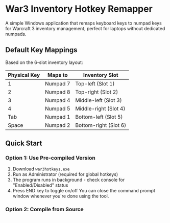 # War3 Inventory Hotkey Remapper

A simple Windows application that remaps keyboard keys to numpad keys for Warcraft 3 inventory management, perfect for laptops without dedicated numpads.

## Default Key Mappings

Based on the 6-slot inventory layout:

| Physical Key | Maps to | Inventory Slot |
|--------------|---------|----------------|
| 1            | Numpad 7| Top-left (Slot 1) |
| 2            | Numpad 8| Top-right (Slot 2) |
| 3            | Numpad 4| Middle-left (Slot 3) |
| 4            | Numpad 5| Middle-right (Slot 4) |
| Tab          | Numpad 1| Bottom-left (Slot 5) |
| Space        | Numpad 2| Bottom-right (Slot 6) |

## Quick Start

### Option 1: Use Pre-compiled Version
1. Download `war3hotkeys.exe`
2. Run as Administrator (required for global hotkeys)
3. The program runs in background - check console for "Enabled/Disabled" status
4. Press END key to toggle on/off
You can close the command prompt window whenever you're done using the tool.

### Option 2: Compile from Source

**Requirements:**
- Visual Studio 2022 with C++ Desktop Development workload
- Windows SDK

**Compilation:**
```bash
# Open Developer Command Prompt or VS Code terminal
cl /EHsc war3hotkeys.cpp user32.lib
```

## Customizing Hotkeys

To modify the key mappings, edit the `keyMap` in `war3hotkeys.cpp`:

```cpp
std::unordered_map<int, int> keyMap = {
    {'1', VK_NUMPAD7},     // Change VK_NUMPAD7 to your desired key
    {'2', VK_NUMPAD8},     // Change VK_NUMPAD8 to your desired key
    {'3', VK_NUMPAD4},     // etc.
    {'4', VK_NUMPAD5},
    {VK_TAB, VK_NUMPAD1},
    {VK_SPACE, VK_NUMPAD2}
};
```

### Common Virtual Key Codes:
- `VK_NUMPAD0` through `VK_NUMPAD9` - Numpad keys
- `'A'` through `'Z'` - Letter keys
- `'0'` through `'9'` - Number keys
- `VK_SPACE` - Spacebar
- `VK_TAB` - Tab key
- `VK_SHIFT` - Shift key
- `VK_CONTROL` - Ctrl key
- `VK_F1` through `VK_F12` - Function keys

[Full list of Virtual Key Codes](https://docs.microsoft.com/en-us/windows/win32/inputdev/virtual-key-codes)

## Usage Notes

- **Run as Administrator** - Required for global keyboard hooks
- **Toggle with END key** - Press END to enable/disable the remapper
- **Background operation** - Runs minimized, check console for status
- **Game compatibility** - Tested with Warcraft 3, should work with other games

## Troubleshooting

**"Access Denied" or hooks not working:**
- Right-click the executable and "Run as Administrator"

**Keys not remapping:**
- Check if the program shows "Enabled" in console
- Press END key to toggle if needed
- Ensure the target application has focus

**Compilation errors:**
- Make sure you have Visual Studio with C++ Desktop Development
- Use Developer Command Prompt
- Include `user32.lib` in compilation

## Contributing

Feel free to submit issues, fork the repository, and create pull requests for any improvements.

## License

This project is for **personal use only**. You are free to:
- Use the software for personal gaming
- Modify the code for your own use
- Share the source code with others

**Commercial use is prohibited** - this software may not be used for commercial purposes, sold, or included in commercial products without permission.
